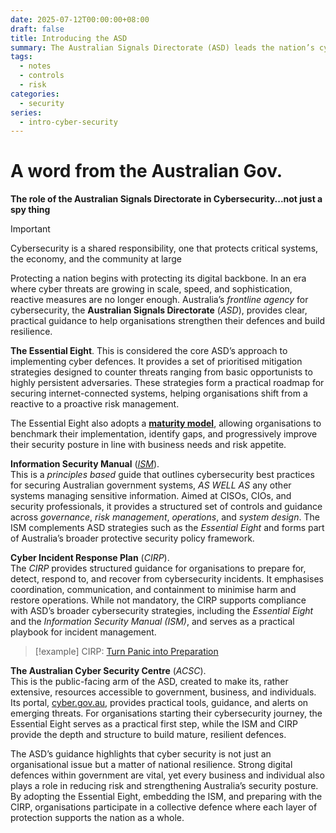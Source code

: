 ```yaml
---
date: 2025-07-12T00:00:00+08:00
draft: false
title: Introducing the ASD
summary: The Australian Signals Directorate (ASD) leads the nation’s cyber defence through the Essential Eight, the Information Security Manual, and the Cyber Incident Response Plan. Together with the Australian Cyber Security Centre, this guidance empowers organisations to strengthen defences, benchmark maturity, and contribute to Australia’s collective digital resilience.
tags:
  - notes
  - controls
  - risk
categories:
  - security
series:
  - intro-cyber-security
---
```


# A word from the Australian Gov.
**The role of the Australian Signals Directorate in Cybersecurity...not just a spy thing**

> [!important]
> Cybersecurity is a shared responsibility, one that protects critical systems, the economy, and the community at large

Protecting a nation begins with protecting its digital backbone.  In an era where cyber threats are growing in scale, speed, and sophistication, reactive measures are no longer enough.  Australia’s *frontline agency* for cybersecurity, the **Australian Signals Directorate** (*ASD*), provides clear, practical guidance to help organisations strengthen their defences and build resilience.

**The Essential Eight**.
This is considered the core ASD’s approach to implementing cyber defences.  It provides a set of prioritised mitigation strategies designed to counter threats ranging from basic opportunists to highly persistent adversaries. These strategies form a practical roadmap for securing internet-connected systems, helping organisations shift from a reactive to a proactive risk management.

The Essential Eight also adopts a **[maturity model](https://www.cyber.gov.au/business-government/asds-cyber-security-frameworks/essential-eight/essential-eight-maturity-model)**, allowing organisations to benchmark their implementation, identify gaps, and progressively improve their security posture in line with business needs and risk appetite.

**Information Security Manual** (*[ISM](https://www.cyber.gov.au/business-government/asds-cyber-security-frameworks/ism?ss=true)*).  
This is a *principles based* guide that outlines cybersecurity best practices for securing Australian government systems, *AS WELL AS* any other systems managing sensitive information. Aimed at CISOs, CIOs, and security professionals, it provides a structured set of controls and guidance across *governance*, *risk management*, *operations*, and *system design*.  The ISM complements ASD strategies such as the *Essential Eight* and forms part of Australia’s broader protective security policy framework.

**Cyber Incident Response Plan** (*CIRP*).  
The  *CIRP* provides structured guidance for organisations to prepare for, detect, respond to, and recover from cybersecurity incidents. It emphasises coordination, communication, and containment to minimise harm and restore operations. While not mandatory, the CIRP supports compliance with ASD’s broader cybersecurity strategies, including the *Essential Eight* and the *Information Security Manual (ISM)*, and serves as a practical playbook for incident management. 

>  [!example] CIRP: [Turn Panic into Preparation](../2025-08-1-intro-to-cirp)

**The Australian Cyber Security Centre** (*ACSC*).  
This is the public-facing arm of the ASD, created to make its, rather extensive, resources accessible to government, business, and individuals. Its portal, [cyber.gov.au](https://www.cyber.gov.au/), provides practical tools, guidance, and alerts on emerging threats. For organisations starting their cybersecurity journey, the Essential Eight serves as a practical first step, while the ISM and CIRP provide the depth and structure to build mature, resilient defences.

The ASD’s guidance highlights that cyber security is not just an organisational issue but a matter of national resilience.  Strong digital defences within government are vital, yet every business and individual also plays a role in reducing risk and strengthening Australia’s security posture.  By adopting the Essential Eight, embedding the ISM, and preparing with the CIRP, organisations participate in a collective defence where each layer of protection supports the nation as a whole.  